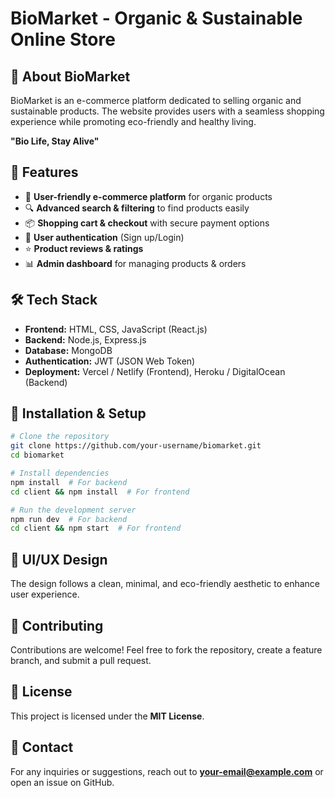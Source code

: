 
# BioMarket - Organic & Sustainable Online Store

## 🌱 About BioMarket
BioMarket is an e-commerce platform dedicated to selling organic and sustainable products. The website provides users with a seamless shopping experience while promoting eco-friendly and healthy living.

**"Bio Life, Stay Alive"**

## 🚀 Features
- 🛒 **User-friendly e-commerce platform** for organic products
- 🔍 **Advanced search & filtering** to find products easily
- 📦 **Shopping cart & checkout** with secure payment options
- 👤 **User authentication** (Sign up/Login)
- ⭐ **Product reviews & ratings**
- 📊 **Admin dashboard** for managing products & orders

## 🛠️ Tech Stack
- **Frontend:** HTML, CSS, JavaScript (React.js)
- **Backend:** Node.js, Express.js
- **Database:** MongoDB
- **Authentication:** JWT (JSON Web Token)
- **Deployment:** Vercel / Netlify (Frontend), Heroku / DigitalOcean (Backend)

## 📂 Installation & Setup
```bash
# Clone the repository
git clone https://github.com/your-username/biomarket.git
cd biomarket

# Install dependencies
npm install  # For backend
cd client && npm install  # For frontend

# Run the development server
npm run dev  # For backend
cd client && npm start  # For frontend
```

## 🎨 UI/UX Design
The design follows a clean, minimal, and eco-friendly aesthetic to enhance user experience.

## 🤝 Contributing
Contributions are welcome! Feel free to fork the repository, create a feature branch, and submit a pull request.

## 📜 License
This project is licensed under the **MIT License**.

## 📧 Contact
For any inquiries or suggestions, reach out to **your-email@example.com** or open an issue on GitHub.
